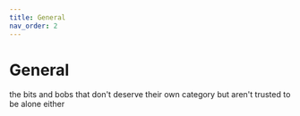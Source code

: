 ```yaml
---
title: General
nav_order: 2
---
```

# General

the bits and bobs that don't deserve their own category but aren't trusted to be alone either
